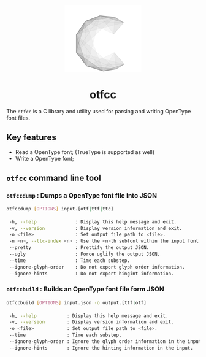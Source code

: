 <p align="center"><img src="https://raw.githubusercontent.com/caryll/design/master/caryll-logo-libs-githubreadme.png" width=200></p><h1 align="center">otfcc</h1>

The `otfcc` is a C library and utility used for parsing and writing OpenType font files.

## Key features

* Read a OpenType font; (TrueType is supported as well)
* Write a OpenType font;

## `otfcc` command line tool

### `otfccdump` : Dumps a OpenType font file into JSON
``` bash
otfccdump [OPTIONS] input.[otf|ttf|ttc]

 -h, --help              : Display this help message and exit.
 -v, --version           : Display version information and exit.
 -o <file>               : Set output file path to <file>.
 -n <n>, --ttc-index <n> : Use the <n>th subfont within the input font file.
 --pretty                : Prettify the output JSON.
 --ugly                  : Force uglify the output JSON.
 --time                  : Time each substep.
 --ignore-glyph-order    : Do not export glyph order information.
 --ignore-hints          : Do not export hingint information.
```

### `otfccbuild` : Builds an OpenType font file form JSON
```bash
otfccbuild [OPTIONS] input.json -o output.[ttf|otf]

 -h, --help           : Display this help message and exit.
 -v, --version        : Display version information and exit.
 -o <file>            : Set output file path to <file>.
 --time               : Time each substep.
 --ignore-glyph-order : Ignore the glyph order information in the input, except for gid0.
 --ignore-hints       : Ignore the hinting information in the input.
```

